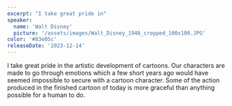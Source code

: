 ```yaml
---
excerpt: "I take great pride in"
speaker:
  name: 'Walt Disney'
  picture: '/assets/images/Walt_Disney_1946_cropped_100x100.JPG'
color: '#83e05c'
releaseDate: '2023-12-14'
---
```

I take great pride in the artistic development of cartoons. Our characters are made to go through emotions which a few short years ago would have seemed impossible to secure with a cartoon character. Some of the action produced in the finished cartoon of today is more graceful than anything possible for a human to do.